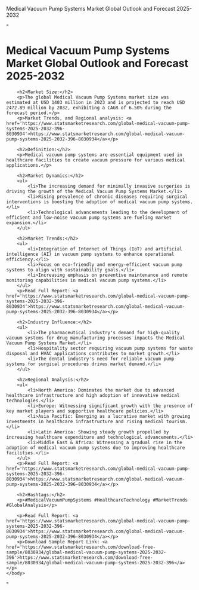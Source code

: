 Medical Vacuum Pump Systems Market Global Outlook and Forecast 2025-2032

"<html>
    <body>
        <h1>Medical Vacuum Pump Systems Market Global Outlook and Forecast 2025-2032</h1>
        
        <h2>Market Size:</h2>
        <p>The global Medical Vacuum Pump Systems market size was estimated at USD 1403 million in 2023 and is projected to reach USD 2472.89 million by 2032, exhibiting a CAGR of 6.50% during the forecast period.</p>
        <p>Market Trends, and Regional analysis: <a href='https://www.statsmarketresearch.com/global-medical-vacuum-pump-systems-2025-2032-396-8030934'>https://www.statsmarketresearch.com/global-medical-vacuum-pump-systems-2025-2032-396-8030934</a></p>

        <h2>Definition:</h2>
        <p>Medical vacuum pump systems are essential equipment used in healthcare facilities to create vacuum pressure for various medical applications.</p>

        <h2>Market Dynamics:</h2>
        <ul>
            <li>The increasing demand for minimally invasive surgeries is driving the growth of the Medical Vacuum Pump Systems Market.</li>
            <li>Rising prevalence of chronic diseases requiring surgical interventions is boosting the adoption of medical vacuum pump systems.</li>
            <li>Technological advancements leading to the development of efficient and low-noise vacuum pump systems are fueling market expansion.</li>
        </ul>

        <h2>Market Trends:</h2>
        <ul>
            <li>Integration of Internet of Things (IoT) and artificial intelligence (AI) in vacuum pump systems to enhance operational efficiency.</li>
            <li>Focus on eco-friendly and energy-efficient vacuum pump systems to align with sustainability goals.</li>
            <li>Increasing emphasis on preventive maintenance and remote monitoring capabilities in medical vacuum pump systems.</li>
        </ul>
        <p>Read Full Report: <a href='https://www.statsmarketresearch.com/global-medical-vacuum-pump-systems-2025-2032-396-8030934'>https://www.statsmarketresearch.com/global-medical-vacuum-pump-systems-2025-2032-396-8030934</a></p>

        <h2>Industry Influence:</h2>
        <ul>
            <li>The pharmaceutical industry's demand for high-quality vacuum systems for drug manufacturing processes impacts the Medical Vacuum Pump Systems Market.</li>
            <li>Hospitality sector requiring vacuum pump systems for waste disposal and HVAC applications contributes to market growth.</li>
            <li>The dental industry's need for reliable vacuum pump systems for surgical procedures drives market demand.</li>
        </ul>

        <h2>Regional Analysis:</h2>
        <ul>
            <li>North America: Dominates the market due to advanced healthcare infrastructure and high adoption of innovative medical technologies.</li>
            <li>Europe: Witnessing significant growth with the presence of key market players and supportive healthcare policies.</li>
            <li>Asia Pacific: Emerging as a lucrative market with growing investments in healthcare infrastructure and rising medical tourism.</li>
            <li>Latin America: Showing steady growth propelled by increasing healthcare expenditure and technological advancements.</li>
            <li>Middle East & Africa: Witnessing a gradual rise in the adoption of medical vacuum pump systems due to improving healthcare facilities.</li>
        </ul>
        <p>Read Full Report: <a href='https://www.statsmarketresearch.com/global-medical-vacuum-pump-systems-2025-2032-396-8030934'>https://www.statsmarketresearch.com/global-medical-vacuum-pump-systems-2025-2032-396-8030934</a></p>

        <h2>Hashtags:</h2>
        <p>#MedicalVacuumPumpSystems #HealthcareTechnology #MarketTrends #GlobalAnalysis</p>

        <p>Read Full Report: <a href='https://www.statsmarketresearch.com/global-medical-vacuum-pump-systems-2025-2032-396-8030934'>https://www.statsmarketresearch.com/global-medical-vacuum-pump-systems-2025-2032-396-8030934</a></p>
        <p>Download Sample Report Link: <a href='https://www.statsmarketresearch.com/download-free-sample/8030934/global-medical-vacuum-pump-systems-2025-2032-396'>https://www.statsmarketresearch.com/download-free-sample/8030934/global-medical-vacuum-pump-systems-2025-2032-396</a></p>
    </body>
</html>"
